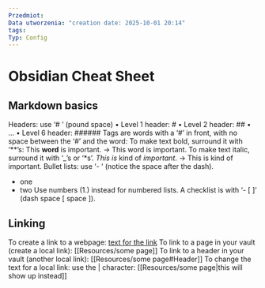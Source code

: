 ```yaml
---
Przedmiot:
Data utworzenia: "creation date: 2025-10-01 20:14"
tags:
Typ: Config
---
```

# Obsidian Cheat Sheet
## Markdown basics
Headers: use ‘# ’ (pound space)
• Level 1 header: #
• Level 2 header: ##
• …
• Level 6 header: ######
Tags are words with a ‘#’ in front, with no space between the ‘#’ and the word: 
To make text bold, surround it with ‘**’s:
This **word** is important. → This word is important.
To make text italic, surround it with ‘_’s or ‘*s’.
_This is_ kind of *important*. → This is kind of important.
Bullet lists: use ‘- ‘ (notice the space after the dash).
- one
- two
Use numbers (1.) instead for numbered lists.
A checklist is with ‘- [ ]’ (dash space [ space ]).
## Linking
To create a link to a webpage:
[text for the link](https://example.com/)
To link to a page in your vault (create a local link):
[[Resources/some page]]
To link to a header in your vault (another local link):
[[Resources/some page#Header]]
To change the text for a local link: use the | character:
[[Resources/some page|this will show up instead]]

